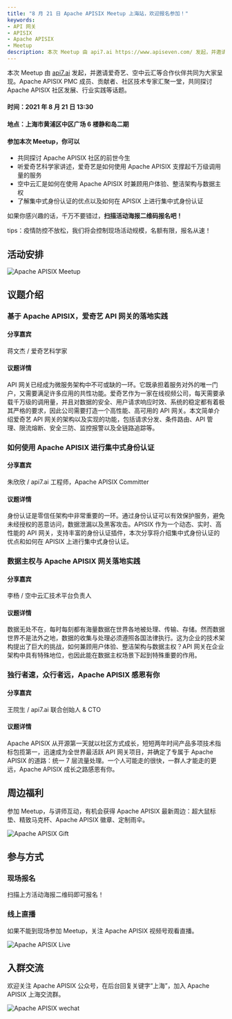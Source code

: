 ```yaml
---
title: "8 月 21 日 Apache APISIX Meetup 上海站，欢迎报名参加！"
keywords:
- API 网关
- APISIX
- Apache APISIX
- Meetup
description: 本次 Meetup 由 api7.ai https://www.apiseven.com/ 发起，并邀请爱奇艺、空中云汇等合作伙伴共同为大家呈现。Apache APISIX PMC 成员、贡献者、社区技术专家汇聚一堂，共同探讨 Apache APISIX 社区发展、行业实践等话题。
---
```


<!--truncate-->
本次 Meetup 由 [api7.ai](https://www.apiseven.com/) 发起，并邀请爱奇艺、空中云汇等合作伙伴共同为大家呈现。Apache APISIX PMC 成员、贡献者、社区技术专家汇聚一堂，共同探讨 Apache APISIX 社区发展、行业实践等话题。

#### 时间：2021 年 8 月 21 日 13:30

#### 地点：上海市黄浦区中区广场 6 楼静和岛二期

#### 参加本次 Meetup，你可以

- 共同探讨 Apache APISIX 社区的前世今生
- 听爱奇艺科学家讲述，爱奇艺是如何使用 Apache APISIX 支撑起千万级调用量的服务
- 空中云汇是如何在使用 Apache APISIX 时兼顾用户体验、整洁架构与数据主权
- 了解集中式身份认证的优点以及如何在 APISIX 上进行集中式身份认证

如果你感兴趣的话，千万不要错过，**扫描活动海报二维码报名吧！**

tips：疫情防控不放松，我们将会控制现场活动规模，名额有限，报名从速！

## 活动安排

![Apache APISIX Meetup](../static/img/blog_img/2021-08-21-1.jpg)

## 议题介绍

### 基于 Apache APISIX，爱奇艺 API 网关的落地实践

#### 分享嘉宾

蒋文杰 / 爱奇艺科学家

#### 议题详情

API 网关已经成为微服务架构中不可或缺的一环。它既承担着服务对外的唯一门户，又需要满足许多应用的共性功能。爱奇艺作为一家在线视频公司，每天需要承载千万级的调用量，并且对数据的安全、用户请求响应时效、系统的稳定都有着极其严格的要求，因此公司需要打造一个高性能、高可用的 API 网关。本文简单介绍爱奇艺 API 网关的架构以及实现的功能，包括请求分发、条件路由、API 管理、限流熔断、安全三防、监控报警以及全链路追踪等。

### 如何使用 Apache APISIX 进行集中式身份认证

#### 分享嘉宾

朱欣欣 / api7.ai 工程师，Apache APISIX Committer

#### 议题详情

身份认证是零信任架构中非常重要的一环。通过身份认证可以有效保护服务，避免未经授权的恶意访问，数据泄漏以及黑客攻击。APISIX 作为一个动态、实时、高性能的 API 网关，支持丰富的身份认证插件，本次分享将介绍集中式身份认证的优点和如何在 APISIX 上进行集中式身份认证。

### 数据主权与 Apache APISIX 网关落地实践

#### 分享嘉宾

李杨 / 空中云汇技术平台负责人

#### 议题详情

数据无处不在，每时每刻都有海量数据在世界各地被处理、传输、存储。然而数据世界不是法外之地，数据的收集与处理必须遵照各国法律执行。这为企业的技术架构提出了巨大的挑战，如何兼顾用户体验、整洁架构与数据主权？API 网关在企业架构中具有特殊地位，也因此能在数据主权场景下起到特殊重要的作用。

### 独行者速，众行者远，Apache APISIX 感恩有你

#### 分享嘉宾

王院生 / api7.ai 联合创始人 & CTO

#### 议题详情

Apache APISIX 从开源第一天就以社区方式成长，短短两年时间产品多项技术指标包揽第一，迅速成为全世界最活跃 API 网关项目，并确定了专属于 Apache APISIX 的道路：统一 7 层流量处理。一个人可能走的很快，一群人才能走的更远，Apache APISIX 成长之路感恩有你。

## 周边福利

参加 Meetup，与讲师互动，有机会获得 Apache APISIX 最新周边：超大鼠标垫、精致马克杯、Apache APISIX 徽章、定制雨伞。

![Apache APISIX Gift](../static/img/blog_img/2021-08-21-4.jpg)

## 参与方式

### 现场报名

扫描上方活动海报二维码即可报名！

### 线上直播

如果不能到现场参加 Meetup，关注 Apache APISIX 视频号观看直播。

![Apache APISIX Live](../static/img/blog_img/2021-08-21-2.png)

## 入群交流

欢迎关注 Apache APISIX 公众号，在后台回复关键字“上海”，加入 Apache APISIX 上海交流群。

![Apache APISIX wechat](../static/img/blog_img/2021-08-21-3.png)
